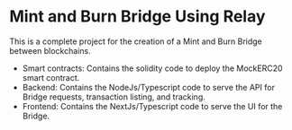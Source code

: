 # Mint and Burn Bridge Using Relay
This is a complete project for the creation of a Mint and Burn Bridge between blockchains.

- Smart contracts: Contains the solidity code to deploy the MockERC20 smart contract.
- Backend: Contains the NodeJs/Typescript code to serve the API for Bridge requests, transaction listing, and tracking.
- Frontend: Contains the NextJs/Typescript code to serve the UI for the Bridge.